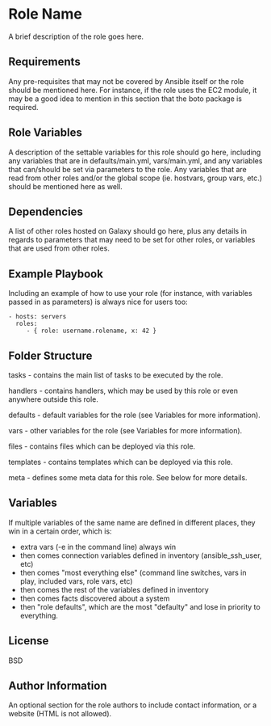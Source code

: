 Role Name
=========

A brief description of the role goes here.

Requirements
------------

Any pre-requisites that may not be covered by Ansible itself or the role should be mentioned here. For instance, if the role uses the EC2 module, it may be a good idea to mention in this section that the boto package is required.

Role Variables
--------------

A description of the settable variables for this role should go here, including any variables that are in defaults/main.yml, vars/main.yml, and any variables that can/should be set via parameters to the role. Any variables that are read from other roles and/or the global scope (ie. hostvars, group vars, etc.) should be mentioned here as well.

Dependencies
------------

A list of other roles hosted on Galaxy should go here, plus any details in regards to parameters that may need to be set for other roles, or variables that are used from other roles.

Example Playbook
----------------

Including an example of how to use your role (for instance, with variables passed in as parameters) is always nice for users too:

    - hosts: servers
      roles:
         - { role: username.rolename, x: 42 }

Folder Structure
----------------

tasks - contains the main list of tasks to be executed by the role.

handlers - contains handlers, which may be used by this role or even anywhere outside this role.

defaults - default variables for the role (see Variables for more information).

vars - other variables for the role (see Variables for more information).

files - contains files which can be deployed via this role.

templates - contains templates which can be deployed via this role.

meta - defines some meta data for this role. See below for more details.


Variables
---------

If multiple variables of the same name are defined in different places, they win in a certain order, which is:

- extra vars (-e in the command line) always win
- then comes connection variables defined in inventory (ansible_ssh_user, etc)
- then comes "most everything else" (command line switches, vars in play, included vars, role vars, etc)
- then comes the rest of the variables defined in inventory
- then comes facts discovered about a system
- then "role defaults", which are the most "defaulty" and lose in priority to everything.


License
-------

BSD

Author Information
------------------

An optional section for the role authors to include contact information, or a website (HTML is not allowed).

